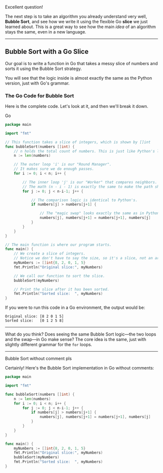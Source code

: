 Excellent question!

The next step is to take an algorithm you already understand very well, **Bubble Sort**, and see how we write it using the flexible Go **slice** we just learned about. This is a great way to see how the main _idea_ of an algorithm stays the same, even in a new language.

---

## Bubble Sort with a Go Slice

Our goal is to write a function in Go that takes a messy slice of numbers and sorts it using the Bubble Sort strategy.

You will see that the logic inside is almost exactly the same as the Python version, just with Go's grammar.

### The Go Code for Bubble Sort

Here is the complete code. Let's look at it, and then we'll break it down.

Go

```Go
package main

import "fmt"

// This function takes a slice of integers, which is shown by []int
func bubbleSort(numbers []int) {
    // n holds the total count of numbers. This is just like Python's len().
    n := len(numbers)

    // The outer loop 'i' is our "Round Manager".
    // It makes sure we do enough passes.
    for i := 0; i < n; i++ {

        // The inner loop 'j' is our "Worker" that compares neighbors.
        // The math (n - i - 1) is exactly the same to make the path shorter each round.
        for j := 0; j < n-i-1; j++ {

            // The comparison logic is identical to Python's.
            if numbers[j] > numbers[j+1] {

                // The "magic swap" looks exactly the same as in Python!
                numbers[j], numbers[j+1] = numbers[j+1], numbers[j]
            }
        }
    }
}

// The main function is where our program starts.
func main() {
    // We create a slice of integers.
    // Notice we don't have to say the size, so it's a slice, not an array.
    myNumbers := []int{8, 2, 0, 1, 5}
    fmt.Println("Original slice:", myNumbers)

    // We call our function to sort the slice.
    bubbleSort(myNumbers)

    // Print the slice after it has been sorted.
    fmt.Println("Sorted slice:  ", myNumbers)
}
```

If you were to run this code in a Go environment, the output would be:

```
Original slice: [8 2 0 1 5]
Sorted slice:   [0 1 2 5 8]
```

---

What do you think? Does seeing the same Bubble Sort logic—the two loops and the swap—in Go make sense? The core idea is the same, just with slightly different grammar for the `for` loops.

---

Bubble Sort without comment pls


Certainly! Here's the Bubble Sort implementation in Go without comments:

```go
package main

import "fmt"

func bubbleSort(numbers []int) {
    n := len(numbers)
    for i := 0; i < n; i++ {
        for j := 0; j < n-i-1; j++ {
            if numbers[j] > numbers[j+1] {
                numbers[j], numbers[j+1] = numbers[j+1], numbers[j]
            }
        }
    }
}

func main() {
    myNumbers := []int{8, 2, 0, 1, 5}
    fmt.Println("Original slice:", myNumbers)
    bubbleSort(myNumbers)
    fmt.Println("Sorted slice:  ", myNumbers)
}
```